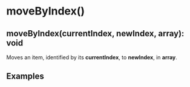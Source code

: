 # moveByIndex()

## moveByIndex(currentIndex, newIndex, array): void

Moves an item, identified by its <b>currentIndex</b>, to <b>newIndex</b>, in <b>array</b>.


## Examples
```

```